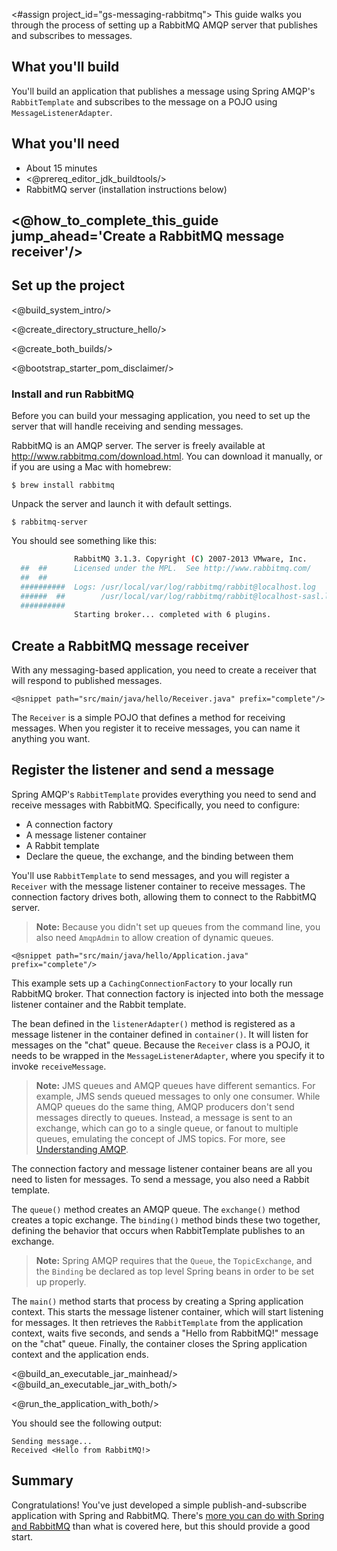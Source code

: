 <#assign project_id="gs-messaging-rabbitmq">
This guide walks you through the process of setting up a RabbitMQ AMQP server that  publishes and subscribes to messages.

What you'll build
-----------------

You'll build an application that publishes a message using Spring AMQP's `RabbitTemplate` and subscribes to the message on a POJO using `MessageListenerAdapter`.

What you'll need
----------------
 - About 15 minutes
 - <@prereq_editor_jdk_buildtools/>
 - RabbitMQ server (installation instructions below)

## <@how_to_complete_this_guide jump_ahead='Create a RabbitMQ message receiver'/>


<a name="scratch"></a>
Set up the project
------------------

<@build_system_intro/>

<@create_directory_structure_hello/>


<@create_both_builds/>

<@bootstrap_starter_pom_disclaimer/>

### Install and run RabbitMQ

Before you can build your messaging application, you need to set up the server that will handle receiving and sending messages.

RabbitMQ is an AMQP server. The server is freely available at <http://www.rabbitmq.com/download.html>. You can download it manually, or if you are using a Mac with homebrew:

    $ brew install rabbitmq

Unpack the server and launch it with default settings.

    $ rabbitmq-server

You should see something like this:

```sh
              RabbitMQ 3.1.3. Copyright (C) 2007-2013 VMware, Inc.
  ##  ##      Licensed under the MPL.  See http://www.rabbitmq.com/
  ##  ##
  ##########  Logs: /usr/local/var/log/rabbitmq/rabbit@localhost.log
  ######  ##        /usr/local/var/log/rabbitmq/rabbit@localhost-sasl.log
  ##########
              Starting broker... completed with 6 plugins.
```

<a name="initial"></a>
Create a RabbitMQ message receiver
---------------------------------

With any messaging-based application, you need to create a receiver that will respond to published messages.

    <@snippet path="src/main/java/hello/Receiver.java" prefix="complete"/>

The `Receiver` is a simple POJO that defines a method for receiving messages. When you register it to receive messages, you can name it anything you want.

Register the listener and send a message
----------------------------------------------

Spring AMQP's `RabbitTemplate` provides everything you need to send and receive messages with RabbitMQ. Specifically, you need to configure:

- A connection factory
- A message listener container
- A Rabbit template
- Declare the queue, the exchange, and the binding between them

You'll use `RabbitTemplate` to send messages, and you will register a `Receiver` with the message listener container to receive messages. The connection factory drives both, allowing them to connect to the RabbitMQ server. 

> **Note:** Because you didn't set up queues from the command line, you also need `AmqpAdmin` to allow creation of dynamic queues.

    <@snippet path="src/main/java/hello/Application.java" prefix="complete"/>

This example sets up a `CachingConnectionFactory` to your locally run RabbitMQ broker. That connection factory is injected into both the message listener container and the Rabbit template.

The bean defined in the `listenerAdapter()` method is registered as a message listener in the container defined in `container()`. It will listen for messages on the "chat" queue. Because the `Receiver` class is a POJO, it needs to be wrapped in the `MessageListenerAdapter`, where you specify it to invoke `receiveMessage`.

> **Note:** JMS queues and AMQP queues have different semantics. For example, JMS sends queued messages to only one consumer. While AMQP queues do the same thing, AMQP producers don't send messages directly to queues. Instead, a message is sent to an exchange, which can go to a single queue, or fanout to multiple queues, emulating the concept of JMS topics. For more, see [Understanding AMQP]().

The connection factory and message listener container beans are all you need to listen for messages. To send a message, you also need a Rabbit template.

The `queue()` method creates an AMQP queue. The `exchange()` method creates a topic exchange. The `binding()` method binds these two together, defining the behavior that occurs when RabbitTemplate publishes to an exchange.

> **Note:** Spring AMQP requires that the `Queue`, the `TopicExchange`, and the `Binding` be declared as top level Spring beans in order to be set up properly.

The `main()` method starts that process by creating a Spring application context. This starts the message listener container, which will start listening for messages. It then retrieves the `RabbitTemplate` from the application context, waits five seconds, and sends a "Hello from RabbitMQ!" message on the "chat" queue. Finally, the container closes the Spring application context and the application ends.

<@build_an_executable_jar_mainhead/>
<@build_an_executable_jar_with_both/>

<@run_the_application_with_both/>

You should see the following output:

    Sending message...
    Received <Hello from RabbitMQ!>

Summary
-------
Congratulations! You've just developed a simple publish-and-subscribe application with Spring and RabbitMQ. There's [more you can do with Spring and RabbitMQ](http://docs.spring.io/spring-amqp/reference/html/quick-tour.html) than what is covered here, but this should provide a good start.

